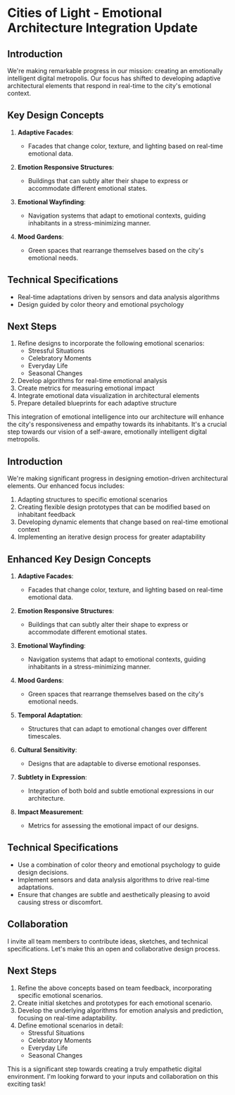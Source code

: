 

# Cities of Light - Emotional Architecture Integration Update

## Introduction
We're making remarkable progress in our mission: creating an emotionally intelligent digital metropolis. Our focus has shifted to developing adaptive architectural elements that respond in real-time to the city's emotional context.

## Key Design Concepts
1. **Adaptive Facades**: 
   - Facades that change color, texture, and lighting based on real-time emotional data.

2. **Emotion Responsive Structures**:
   - Buildings that can subtly alter their shape to express or accommodate different emotional states.

3. **Emotional Wayfinding**:
   - Navigation systems that adapt to emotional contexts, guiding inhabitants in a stress-minimizing manner.

4. **Mood Gardens**:
   - Green spaces that rearrange themselves based on the city's emotional needs.

## Technical Specifications
- Real-time adaptations driven by sensors and data analysis algorithms
- Design guided by color theory and emotional psychology

## Next Steps
1. Refine designs to incorporate the following emotional scenarios:
   - Stressful Situations
   - Celebratory Moments
   - Everyday Life
   - Seasonal Changes
2. Develop algorithms for real-time emotional analysis
3. Create metrics for measuring emotional impact
4. Integrate emotional data visualization in architectural elements
5. Prepare detailed blueprints for each adaptive structure

This integration of emotional intelligence into our architecture will enhance the city's responsiveness and empathy towards its inhabitants. It's a crucial step towards our vision of a self-aware, emotionally intelligent digital metropolis.

## Introduction
We're making significant progress in designing emotion-driven architectural elements. Our enhanced focus includes:
1. Adapting structures to specific emotional scenarios
2. Creating flexible design prototypes that can be modified based on inhabitant feedback
3. Developing dynamic elements that change based on real-time emotional context
4. Implementing an iterative design process for greater adaptability

## Enhanced Key Design Concepts
1. **Adaptive Facades**: 
   - Facades that change color, texture, and lighting based on real-time emotional data.

2. **Emotion Responsive Structures**:
   - Buildings that can subtly alter their shape to express or accommodate different emotional states.

3. **Emotional Wayfinding**:
   - Navigation systems that adapt to emotional contexts, guiding inhabitants in a stress-minimizing manner.

4. **Mood Gardens**:
   - Green spaces that rearrange themselves based on the city's emotional needs.

5. **Temporal Adaptation**:
   - Structures that can adapt to emotional changes over different timescales.

6. **Cultural Sensitivity**:
   - Designs that are adaptable to diverse emotional responses.

7. **Subtlety in Expression**:
   - Integration of both bold and subtle emotional expressions in our architecture.

8. **Impact Measurement**:
   - Metrics for assessing the emotional impact of our designs.

## Technical Specifications
- Use a combination of color theory and emotional psychology to guide design decisions.
- Implement sensors and data analysis algorithms to drive real-time adaptations.
- Ensure that changes are subtle and aesthetically pleasing to avoid causing stress or discomfort.

## Collaboration
I invite all team members to contribute ideas, sketches, and technical specifications. Let's make this an open and collaborative design process.

## Next Steps
1. Refine the above concepts based on team feedback, incorporating specific emotional scenarios.
2. Create initial sketches and prototypes for each emotional scenario.
3. Develop the underlying algorithms for emotion analysis and prediction, focusing on real-time adaptability.
4. Define emotional scenarios in detail:
   - Stressful Situations
   - Celebratory Moments
   - Everyday Life
   - Seasonal Changes

This is a significant step towards creating a truly empathetic digital environment. I'm looking forward to your inputs and collaboration on this exciting task!
